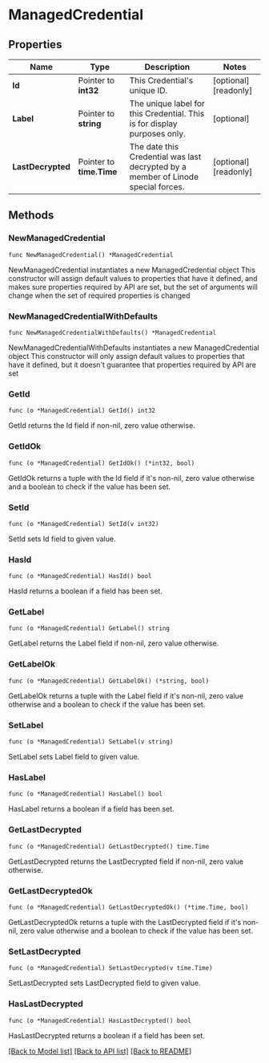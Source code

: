 # ManagedCredential

## Properties

Name | Type | Description | Notes
------------ | ------------- | ------------- | -------------
**Id** | Pointer to **int32** | This Credential&#39;s unique ID.  | [optional] [readonly] 
**Label** | Pointer to **string** | The unique label for this Credential. This is for display purposes only.  | [optional] 
**LastDecrypted** | Pointer to **time.Time** | The date this Credential was last decrypted by a member of Linode special forces.  | [optional] [readonly] 

## Methods

### NewManagedCredential

`func NewManagedCredential() *ManagedCredential`

NewManagedCredential instantiates a new ManagedCredential object
This constructor will assign default values to properties that have it defined,
and makes sure properties required by API are set, but the set of arguments
will change when the set of required properties is changed

### NewManagedCredentialWithDefaults

`func NewManagedCredentialWithDefaults() *ManagedCredential`

NewManagedCredentialWithDefaults instantiates a new ManagedCredential object
This constructor will only assign default values to properties that have it defined,
but it doesn't guarantee that properties required by API are set

### GetId

`func (o *ManagedCredential) GetId() int32`

GetId returns the Id field if non-nil, zero value otherwise.

### GetIdOk

`func (o *ManagedCredential) GetIdOk() (*int32, bool)`

GetIdOk returns a tuple with the Id field if it's non-nil, zero value otherwise
and a boolean to check if the value has been set.

### SetId

`func (o *ManagedCredential) SetId(v int32)`

SetId sets Id field to given value.

### HasId

`func (o *ManagedCredential) HasId() bool`

HasId returns a boolean if a field has been set.

### GetLabel

`func (o *ManagedCredential) GetLabel() string`

GetLabel returns the Label field if non-nil, zero value otherwise.

### GetLabelOk

`func (o *ManagedCredential) GetLabelOk() (*string, bool)`

GetLabelOk returns a tuple with the Label field if it's non-nil, zero value otherwise
and a boolean to check if the value has been set.

### SetLabel

`func (o *ManagedCredential) SetLabel(v string)`

SetLabel sets Label field to given value.

### HasLabel

`func (o *ManagedCredential) HasLabel() bool`

HasLabel returns a boolean if a field has been set.

### GetLastDecrypted

`func (o *ManagedCredential) GetLastDecrypted() time.Time`

GetLastDecrypted returns the LastDecrypted field if non-nil, zero value otherwise.

### GetLastDecryptedOk

`func (o *ManagedCredential) GetLastDecryptedOk() (*time.Time, bool)`

GetLastDecryptedOk returns a tuple with the LastDecrypted field if it's non-nil, zero value otherwise
and a boolean to check if the value has been set.

### SetLastDecrypted

`func (o *ManagedCredential) SetLastDecrypted(v time.Time)`

SetLastDecrypted sets LastDecrypted field to given value.

### HasLastDecrypted

`func (o *ManagedCredential) HasLastDecrypted() bool`

HasLastDecrypted returns a boolean if a field has been set.


[[Back to Model list]](../README.md#documentation-for-models) [[Back to API list]](../README.md#documentation-for-api-endpoints) [[Back to README]](../README.md)


